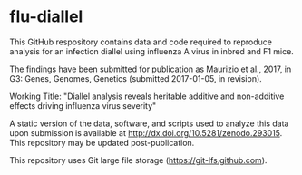 flu-diallel
===========

This GitHub respository contains data and code required to reproduce analysis for an infection diallel using influenza A virus in inbred and F1 mice.

The findings have been submitted for publication as Maurizio et al., 2017, in G3: Genes, Genomes, Genetics (submitted 2017-01-05, in revision).

Working Title: "Diallel analysis reveals heritable additive and non-additive effects driving influenza virus severity"

A static version of the data, software, and scripts used to analyze this data upon submission is available at http://dx.doi.org/10.5281/zenodo.293015. This repository may be updated post-publication.

This repository uses Git large file storage (https://git-lfs.github.com).
